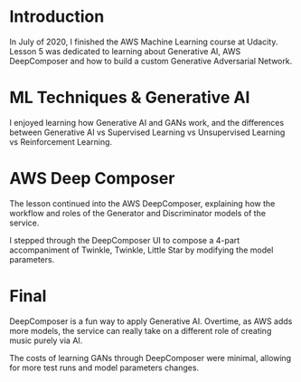 # Introduction

In July of 2020, I finished the AWS Machine Learning course at Udacity. Lesson 5 was dedicated to learning about Generative AI, AWS DeepComposer and how to build a custom Generative Adversarial Network.

# ML Techniques & Generative AI

I enjoyed learning how Generative AI and GANs work, and the differences between Generative AI vs Supervised Learning vs Unsupervised Learning vs Reinforcement Learning.

# AWS Deep Composer

The lesson continued into the AWS DeepComposer, explaining how the workflow and roles of the Generator and Discriminator models of the service. 

I stepped through the DeepComposer UI to compose a 4-part accompaniment of Twinkle, Twinkle, Little Star by modifying the model parameters.

# Final

DeepComposer is a fun way to apply Generative AI. Overtime, as AWS adds more models, the service can really take on a different role of creating music purely via AI.

The costs of learning GANs through DeepComposer were minimal, allowing for more test runs and model parameters changes.